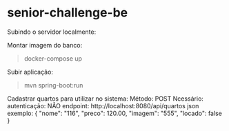# senior-challenge-be

Subindo o servidor localmente:

Montar imagem do banco:
>docker-compose up

Subir aplicação:
>mvn spring-boot:run

Cadastrar quartos para utilizar no sistema:
Método: POST
Ncessário: autenticação: NÂO
endpoint: http://localhost:8080/api/quartos
json exemplo:   { "nome": "116", "preco": 120.00, "imagem": "555", "locado": false }